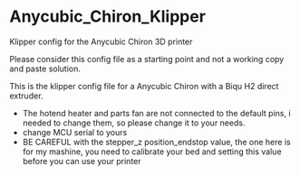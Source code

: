 # Anycubic_Chiron_Klipper
Klipper config for the Anycubic Chiron 3D printer

Please consider this config file as a starting point and not a working copy and paste solution.

This is the klipper config file for a Anycubic Chiron with a Biqu H2 direct extruder. 

- The hotend heater and parts fan are not connected to the default pins, i needed to change them, so please change it to your needs.
- change MCU serial to yours
- BE CAREFUL with the stepper_z position_endstop value, the one here is for my mashine, you need to calibrate your bed and setting this value before you can use your printer
